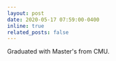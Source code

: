 ```yaml
---
layout: post
date: 2020-05-17 07:59:00-0400
inline: true
related_posts: false
---
```


Graduated with Master's from CMU.
